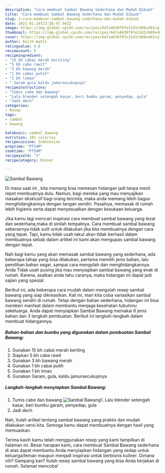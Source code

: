 ```yaml
---
description: "Cara membuat Sambal Bawang Sederhana dan Mudah Dibuat"
title: "Cara membuat Sambal Bawang Sederhana dan Mudah Dibuat"
slug: 2-cara-membuat-sambal-bawang-sederhana-dan-mudah-dibuat
date: 2021-01-24T23:58:47.942Z
image: https://img-global.cpcdn.com/recipes/647a4638f97e21d3/680x482cq70/sambal-bawang-foto-resep-utama.jpg
thumbnail: https://img-global.cpcdn.com/recipes/647a4638f97e21d3/680x482cq70/sambal-bawang-foto-resep-utama.jpg
cover: https://img-global.cpcdn.com/recipes/647a4638f97e21d3/680x482cq70/sambal-bawang-foto-resep-utama.jpg
author: Keith Watts
ratingvalue: 4.6
reviewcount: 9
recipeingredient:
- "15 bh cabai merah keriting"
- "5 bh cabe rawit"
- "3 bh bawang merah"
- "1 bh cabai putih"
- "1 bh limao"
- " Garam gula kaldu jamursecukupnya"
recipeinstructions:
- "Tumis cabe dan bawang"
- "Lalu blender setengah kasar, beri bumbu garam, penyedap, gula"
- "Jadi dech"
categories:
- Resep
tags:
- sambal
- bawang

katakunci: sambal bawang 
nutrition: 201 calories
recipecuisine: Indonesian
preptime: "PT14M"
cooktime: "PT50M"
recipeyield: "3"
recipecategory: Dinner

---
```



![Sambal Bawang](https://img-global.cpcdn.com/recipes/647a4638f97e21d3/680x482cq70/sambal-bawang-foto-resep-utama.jpg)

Di masa  saat ini , kita memang bisa memesan hidangan jadi tanpa mesti repot membuatnya dulu. Namun, bagi mereka yang mau menyajikan masakan eksklusif bagi orang tercinta, maka anda memang lebih bagus menghidangkannya dengan tangan sendiri. Pasalnya, memasak di rumah lebih higienis serta dapat menyesuaikan dengan kesukaan keluarga.

Jika kamu lagi mencari inspirasi cara membuat sambal bawang yang lezat dan sederhana,maka di sinilah tempatnya. Cara membuat sambal bawang  sebenarnya tidak sulit untuk dilakukan jika kita membuatnya dengan cara yang tepat. Tapi, kamu tidak usah takut akan tidak berhasil dalam membuatnya 
sebab dalam artikel ini kami akan mengupas sambal bawang dengan tepat.  



Nah bagi kamu yang akan memasak sambal bawang yang sederhana, ada beberapa tahap yang bisa dilakukan, pertama memilih jenis bahan, lalu pemilihan bahan segar, sampai cara mengolah dan menghidangkannya. Anda Tidak usah pusing jika mau menyiapkan sambal bawang yang enak di rumah. Karena, asalkan anda  tahu caranya, maka hidangan ini dapat jadi sajian yang spesial.

Berikut ini, ada beberapa cara mudah dalam mengolah resep sambal bawang yang siap dikreasikan. Kali ini, mari kita coba variasikan sambal bawang sendiri di rumah. Tetap dengan bahan sederhana, hidangan ini bisa memberi manfaat dalam membantu menjaga kesehatan tubuhmu sekeluarga. Anda dapat menyiapkan Sambal Bawang memakai 6 jenis bahan dan 3 langkah pembuatan. Berikut ini langkah-langkah dalam membuat hidangannya.

<!--inarticleads1-->

##### Bahan-bahan dan bumbu yang digunakan dalam pembuatan Sambal Bawang:

1. Gunakan 15 bh cabai merah keriting
1. Siapkan 5 bh cabe rawit
1. Gunakan 3 bh bawang merah
1. Gunakan 1 bh cabai putih
1. Gunakan 1 bh limao
1. Gunakan  Garam, gula, kaldu jamursecukupnya




<!--inarticleads2-->

##### Langkah-langkah menyiapkan Sambal Bawang:

1. Tumis cabe dan bawang
<img src="https://img-global.cpcdn.com/steps/3665e9bebe6b824b/160x128cq70/sambal-bawang-langkah-memasak-1-foto.jpg" alt="Sambal Bawang">1. Lalu blender setengah kasar, beri bumbu garam, penyedap, gula
1. Jadi dech




Nah, itulah artikel tentang  sambal bawang  yang praktis dan mudah dilakukan versi kita. Semoga kamu dapat membuatnya dengan hasil yang memuaskan. 

Terima kasih kamu telah menggunakan resep yang kami tampilkan di halaman ini. Besar harapan kami, cara membuat  Sambal Bawang sederhana di atas dapat membantu Anda menyiapkan hidangan yang sedap untuk keluarga/teman maupun menjadi inspirasi untuk berbisnis kuliner. Gimana nih? Gampang kan? Itulah resep sambal bawang yang bisa Anda kerjakan di rumah. Selamat mencoba!

